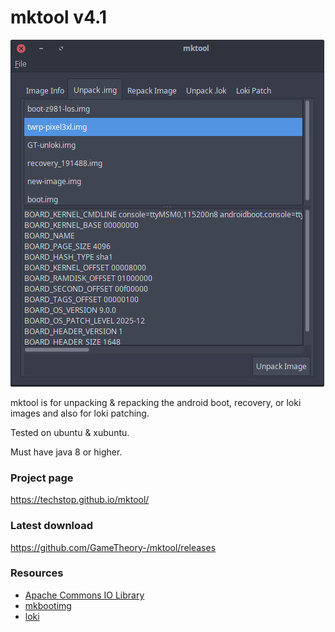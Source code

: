 # mktool v4.1

![image](tools/menu.png)

mktool is for unpacking & repacking the android boot,
recovery, or loki images and also for loki patching.

Tested on ubuntu & xubuntu.

Must have java 8 or higher.

### Project page

<https://techstop.github.io/mktool/>

### Latest download

<https://github.com/GameTheory-/mktool/releases>

### Resources

- [Apache Commons IO Library](https://mvnrepository.com/artifact/commons-io/commons-io)
- [mkbootimg](https://github.com/osm0sis/mkbootimg)
- [loki](https://github.com/djrbliss/loki)
